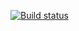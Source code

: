 [![Build status](https://ci.appveyor.com/api/projects/status/lu4itddfhvmuow15/branch/master?svg=true)](https://ci.appveyor.com/project/zhukovvlad/tests-2nd-task/branch/master)
